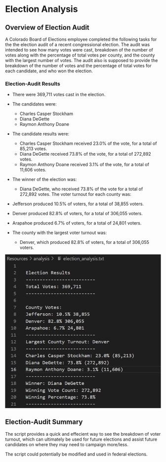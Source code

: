 # Election Analysis

## Overview of Election Audit

A Colorado Board of Elections employee completed the following tasks for the the election audit of a recent congressional election. The audit was intended to see how many votes were cast, breakdown of the number of votes along with the percentage of total votes per county, and the county with the largest number of votes. The audit also is supposed to provide the breakdown of the number of votes and the percentage of total votes for each candidate, and who won the election. 

### Election-Audit Results

* There were 369,711 votes cast in the election.

* The candidates were:

  - Charles Casper Stockham
  - Diana DeGette
  - Raymon Anthony Doane

* The candidate results were:

    * Charles Casper Stockham received 23.0% of the vote, for a total of 85,213 votes.
    * Diana DeGette received 73.8% of the vote, for a total of 272,892 votes.
    * Raymon Anthony Doane received 3.1% of the vote, for a total of 11,606 votes.

* The winner of the election was:

    * Diana DeGette, who received 73.8% of the vote for a total of 272,892 votes.
The voter turnout for each county was:

* Jefferson produced 10.5% of voters, for a total of 38,855 voters.
* Denver produced 82.8% of voters, for a total of 306,055 voters.
* Arapahoe produced 6.7% of voters, for a total of 24,801 voters.

* The county with the largest voter turnout was:

    * Denver, which produced 82.8% of voters, for a total of 306,055 voters.

![This is an image](https://github.com/gonzojc/Election-Results/blob/main/Resources/Election%20Analysis.png)

## Election-Audit Summary

The script provides a quick and effecient way to see the breakdown of voter turnout, which can ultimately be used for future elections and assist future candidates on where they may need to campaign more/less.

The script could potentially be modified and used in federal elections.

